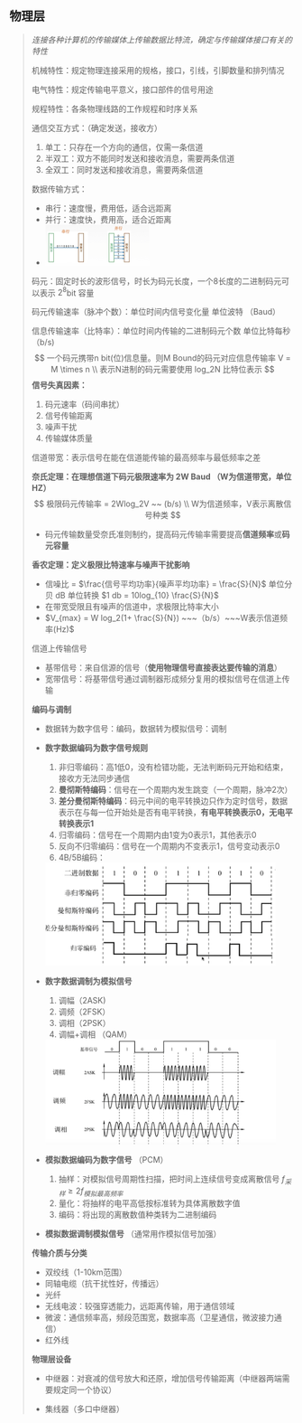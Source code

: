 ## 物理层

> *连接各种计算机的传输媒体上传输数据比特流，确定与传输媒体接口有关的特性*
>
> 机械特性：规定物理连接采用的规格，接口，引线，引脚数量和排列情况
>
> 电气特性：规定传输电平意义，接口部件的信号用途
>
> 规程特性：各条物理线路的工作规程和时序关系
>
> 
>
> 通信交互方式：（确定发送，接收方）
>
> 1. 单工：只存在一个方向的通信，仅需一条信道
> 2. 半双工：双方不能同时发送和接收消息，需要两条信道
> 3. 全双工：同时发送和接收消息，需要两条信道
>
> 
>
> 数据传输方式：
>
> - 串行：速度慢，费用低，适合远距离
> - 并行：速度快，费用高，适合近距离
> - <img src="image-20230302194805456.png" alt="image-20230302194805456" style="zoom:50%;" /> 
>
> 
>
> 码元：固定时长的波形信号，时长为码元长度，一个8长度的二进制码元可以表示 $2^8$bit 容量
>
> 码元传输速率（脉冲个数）：单位时间内信号变化量  单位波特 （Baud）
>
> 信息传输速率（比特率）：单位时间内传输的二进制码元个数 单位比特每秒 （b/s)
> $$
> 一个码元携带n bit(位)信息量。则M Bound的码元对应信息传输率 V = M \times n \\
> 表示N进制的码元需要使用 log_2N 比特位表示
> $$
>  **信号失真因素：**
>
> 1. 码元速率（码间串扰）
> 2. 信号传输距离
> 3. 噪声干扰
> 4. 传输媒体质量
>
> 信道带宽：表示信号在能在信道能传输的最高频率与最低频率之差
>
> **奈氏定理：在理想信道下码元极限速率为 2W Baud （W为信道带宽，单位HZ）**
> $$
> 极限码元传输率 = 2Wlog_2V ~~ (b/s)   \\
>   W为信道频率，V表示离散信号种类
> $$
>
> - 码元传输数量受奈氏准则制约，提高码元传输率需要提高**信道频率**或**码元容量**
>
> **香农定理：定义极限比特速率与噪声干扰影响**
>
> - 信噪比 = $\frac{信号平均功率}{噪声平均功率} = \frac{S}{N}$  单位分贝 dB   单位转换  $1 db = 10log_{10} \frac{S}{N}$
> - 在带宽受限且有噪声的信道中，求极限比特率大小
> - $V_{max} = W log_2(1+ \frac{S}{N}) ~~~（b/s）~~~W表示信道频率(Hz)$
>
> 
>
> 信道上传输信号
>
> - 基带信号：来自信源的信号（**使用物理信号直接表达要传输的消息**）
> - 宽带信号：将基带信号通过调制器形成频分复用的模拟信号在信道上传输
>
> 
>
> **编码与调制**
>
> - 数据转为数字信号：编码，数据转为模拟信号：调制
>
> - **数字数据编码为数字信号规则**
>
>   1. 非归零编码：高1低0，没有检错功能，无法判断码元开始和结束，接收方无法同步通信
>   2. **曼彻斯特编码**：信号在一个周期内发生跳变（一个周期，脉冲2次）
>   3. **差分曼彻斯特编码**：码元中间的电平转换边只作为定时信号，数据表示在与每一位开始处是否有电平转换，**有电平转换表示0，无电平转换表示1**
>   4. 归零编码：信号在一个周期内由1变为0表示1，其他表示0
>   5. 反向不归零编码：信号在一个周期内不变表示1，信号变动表示0
>   6. 4B/5B编码：
>
>   <img src="image-20230302210628768.png" alt="image-20230302210628768" style="zoom:80%;" /> 
>
> - **数字数据调制为模拟信号**
>
>   1. 调幅（2ASK)
>   2. 调频（2FSK）
>   3. 调相（2PSK）
>   4. 调幅+调相 （QAM）
>
>   <img src="image-20230302213353533.png" alt="image-20230302213353533" style="zoom:80%;" />  
>
> - **模拟数据编码为数字信号** （PCM）
>
>   1. 抽样：对模拟信号周期性扫描，把时间上连续信号变成离散信号 $f_{采样}\ge 2f_{模拟最高频率}$
>   2. 量化：将抽样的电平高低按标准转为具体离散数字值
>   3. 编码：将出现的离散数值种类转为二进制编码
>
> - **模拟数据调制模拟信号** （通常用作模拟信号加强）
>
>   
>
> **传输介质与分类**
>
> - 双绞线（1-10km范围）
> - 同轴电缆（抗干扰性好，传播远）
> - 光纤
> - 无线电波：较强穿透能力，远距离传输，用于通信领域
> - 微波：通信频率高，频段范围宽，数据率高（卫星通信，微波接力通信）
> - 红外线
>
>  
>
> **物理层设备**
>
> - 中继器：对衰减的信号放大和还原，增加信号传输距离（中继器两端需要规定同一个协议）
>
> - 集线器（多口中继器）
>
>   

